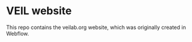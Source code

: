# VEIL website

This repo contains the veilab.org website, which was originally created in Webflow. 